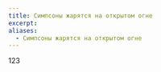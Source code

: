 ```yaml
---
title: Симпсоны жарятся на открытом огне
excerpt: 
aliases:
  - Симпсоны жарятся на открытом огне
---
```

123